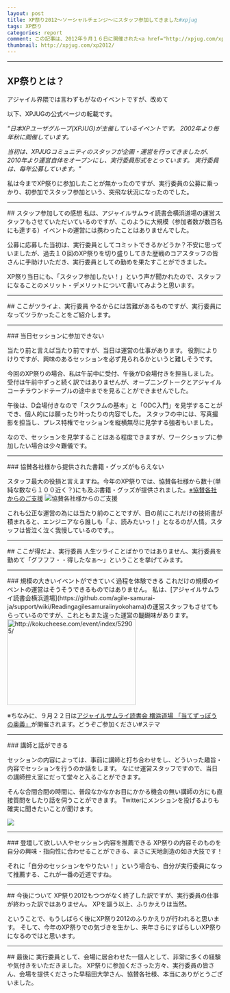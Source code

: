```yaml
---
layout: post
title: XP祭り2012～ソーシャルチェンジ～にスタッフ参加してきました#xpjug 
tags: XP祭り
categories: report
comment: この記事は、2012年９月１６日に開催された<a href="http://xpjug.com/xp2012/" >XP祭り2012～ソーシャルチェンジ！～</a>についての記事です。主に参加者視点ではなく、１運営スタッフとしての視点で書いています。
thumbnail: http://xpjug.com/xp2012/
---
```


-----------------


## XP祭りとは？
アジャイル界隈では言わずもがなのイベントですが、改めて

以下、XPJUGの公式ページの転載です。


<i>"日本XPユーザグループ(XPJUG)が主催しているイベントです。
2002年より毎年秋に開催しています。

当初は、XPJUGコミュニティのスタッフが企画・運営を行ってきましたが、2010年より運営自体をオープンにし、実行委員形式をとっています。 実行委員は、毎年公募しています。"
</i>
<br/>

私は今までXP祭りに参加したことが無かったのですが、実行委員の公募に乗っかり、初参加でスタッフ参加という、突飛な状況になったのでした。

<hr />
## スタッフ参加しての感想
私は、アジャイルサムライ読書会横浜道場の運営スタッフもさせていただいているのですが、このように大規模（参加者数が数百名にも達する）イベントの運営には携わったことはありませんでした。

公募に応募した当初は、実行委員としてコミットできるかどうか？不安に思っていましたが、過去１０回のXP祭りを切り盛りしてきた歴戦のコアスタッフの皆さんに手助けいただき、実行委員としての勤めを果たすことができました。

XP祭り当日にも、「スタッフ参加したい！」という声が聞かれたので、スタッフになることのメリット・デメリットについて書いてみようと思います。


<hr />
## ここがツライよ、実行委員
やるからには苦難があるものですが、実行委員になってツラかったことをご紹介します。

<hr />
### 当日セッションに参加できない

当たり前と言えば当たり前ですが、当日は運営の仕事があります。
役割によりけりですが、興味のあるセッションを必ず見られるかというと難しそうです。

今回のXP祭りの場合、私は午前中に受付、午後がD会場付きを担当しました。
受付は午前中ずっと続く訳ではありませんが、オープニングトークとアジャイルコーチラウンドテーブルの途中までを見ることができませんでした。

午後は、D会場付きなので「スクラムの基本」と「ODC入門」を見学することができ、個人的には願ったり叶ったりの内容でした。
スタッフの中には、写真撮影を担当し、プレス特権でセッションを縦横無尽に見学する強者もいました。

なので、セッションを見学することはある程度できますが、ワークショップに参加したい場合は少々難儀です。

<hr />
### 協賛各社様から提供された書籍・グッズがもらえない

スタッフ最大の役損と言えますね。今年のXP祭りでは、協賛各社様から数十(単純な数なら１００近く？)にも及ぶ書籍・グッズが提供されました。[※協賛各社からのご支援](http://xpjug.com/xp2012-sponsor/)
![協賛各社様からのご支援](http://farm9.staticflickr.com/8031/7995736441_fd620ed66b.jpg)


これも公正な運営の為には当たり前のことですが、目の前にこれだけの技術書が積まれると、エンジニアなら誰しも「よ、読みたいっ！」となるのが人情。スタッフは皆泣く泣く我慢しているのです。。


<hr />
## ここが得だよ、実行委員
人生ツライことばかりではありません、実行委員を勤めて「グフフフ・・得したなぁ～」ということを挙げてみます。

<hr />
### 規模の大きいイベントができていく過程を体験できる
これだけの規模のイベントの運営はそうそうできるものではありません。
私は、[アジャイルサムライ読書会横浜道場](https://github.com/agile-samurai-ja/support/wiki/Readingagilesamuraiinyokohama)の運営スタッフもさせてもらっているのですが、これともまた違った運営の醍醐味があります。

<a href="http://kokucheese.com/event/index/52905/">
<img title="9月20日 アジャイルサムライ読書会 横浜道場「当てずっぽうの奥義」" src="http://capture.heartrails.com/300x200/cool?http://kokucheese.com/event/index/52905/" alt="http://kokucheese.com/event/index/52905/" width="300" height="200" />
</a>

※ちなみに、９月２２日は[アジャイルサムライ読書会 横浜道場 「当てずっぽうの奥義」](http://kokucheese.com/event/index/52905/)が開催されます。どうぞご参加ください#ステマ


<hr />
### 講師と話ができる

セッションの内容によっては、事前に講師と打ち合わせをし、どういった趣旨・内容でセッションを行うのか話をします。
なにせ運営スタッフですので、当日の講師控え室にだって堂々と入ることができます。

そんな合間合間の時間に、普段なかなかお目にかかる機会の無い講師の方にも直接質問をしたり話を伺うことができます。
Twitterにメンションを投げるよりも確実に聞きたいことが聞けます。

<a target='_blank' title='豪華アジャイルコーチ陣' href='http://twitter.yfrog.com/kl9tncenj'><img src='http://desmond.yfrog.com/Himg741/scaled.php?tn=0&server=741&filename=9tncen.jpg&xsize=640&ysize=640' border='0'/>
</a>


<hr />
### 登壇して欲しい人やセッション内容を推薦できる
XP祭りの内容そのものを自分の興味・指向性に合わせることができる、まさに天地創造の如き大技です！

それに「自分のセッションをやりたい！」という場合も、自分が実行委員になって推薦する、これが一番の近道ですね。


<hr />
## 今後について
XP祭り2012もつつがなく終了した訳ですが、実行委員の仕事が終わった訳ではありません。
XPを謳う以上、ふりかえりは当然。

ということで、もうしばらく後にXP祭り2012のふりかえりが行われると思います。
そして、今年のXP祭りでの気づきを生かし、来年さらにすばらしいXP祭りになるのではと思います。

<hr />
## 最後に
実行委員として、会場に居合わせた一個人として、非常に多くの経験や気付きをいただきました。
XP祭りに参加くださった方々、実行委員の皆さん、会場を提供くださった早稲田大学さん、協賛各社様、本当にありがとうございました。